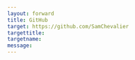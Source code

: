 ```yaml
---
layout: forward
title: GitHub
target: https://github.com/SamChevalier
targettitle:
targetname: 
message:
---
```

